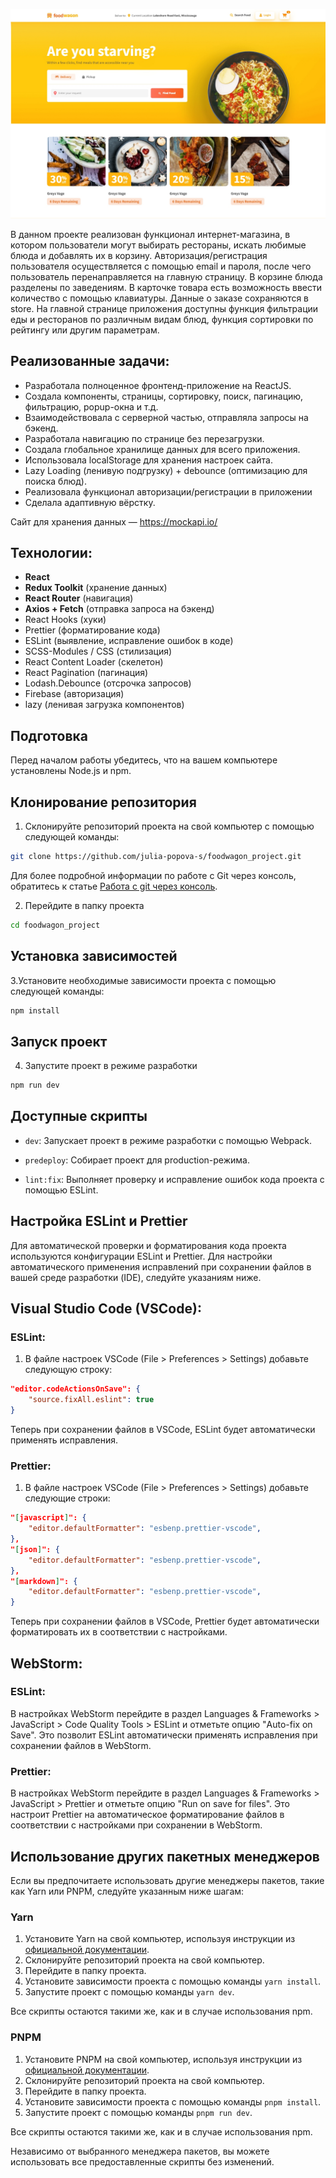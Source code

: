 ![Preview](/public/preview.jpg)

В данном проекте реализован функционал интернет-магазина, в котором пользователи могут выбирать рестораны, искать любимые блюда и добавлять их в корзину. Авторизация/регистрация пользователя осуществляется с помощью email и пароля, после чего пользователь перенаправляется на главную страницу. В корзине блюда разделены по заведениям. В карточке товара есть возможность ввести количество с помощью клавиатуры. Данные о заказе сохраняются в store. На главной странице приложения доступны функция фильтрации еды и ресторанов по различным видам блюд, функция сортировки по рейтингу или другим параметрам.

## Реализованные задачи:

- Разработала полноценное фронтенд-приложение на ReactJS.
- Создала компоненты, страницы, сортировку, поиск, пагинацию, фильтрацию, popup-окна и т.д.
- Взаимодействовала с серверной частью, отправляла запросы на бэкенд.
- Разработала навигацию по странице без перезагрузки.
- Создала глобальное хранилище данных для всего приложения.
- Использовала localStorage для хранения настроек сайта.
- Lazy Loading (ленивую подгрузку) + debounce (оптимизацию для поиска блюд).
- Реализовала функционал авторизации/регистрации в приложении
- Сделала адаптивную вёрстку.

Сайт для хранения данных — https://mockapi.io/

## Технологии:

- **React**
- **Redux Toolkit** (хранение данных)
- **React Router** (навигация)
- **Axios + Fetch** (отправка запроса на бэкенд)
- React Hooks (хуки)
- Prettier (форматирование кода)
- ESLint (выявление, исправление ошибок в коде)
- SCSS-Modules / CSS (стилизация)
- React Content Loader (скелетон)
- React Pagination (пагинация)
- Lodash.Debounce (отсрочка запросов)
- Firebase (авторизация)
- lazy (ленивая загрузка компонентов)

## Подготовка

Перед началом работы убедитесь, что на вашем компьютере установлены Node.js и npm.

## Клонирование репозитория

1. Склонируйте репозиторий проекта на свой компьютер с помощью следующей команды:

```bash
git clone https://github.com/julia-popova-s/foodwagon_project.git
```

Для более подробной информации по работе с Git через консоль, обратитесь к статье [Работа с git через консоль](https://htmlacademy.ru/blog/git/git-console).

2. Перейдите в папку проекта

```bash
cd foodwagon_project
```

## Установка зависимостей

3.Установите необходимые зависимости проекта с помощью следующей команды:

```bash
npm install
```

## Запуск проект

4.  Запустите проект в режиме разработки

```bash
npm run dev
```

## Доступные скрипты

- `dev`: Запускает проект в режиме разработки с помощью Webpack.

- `predeploy`: Собирает проект для production-режима.

- `lint:fix`: Выполняет проверку и исправление ошибок кода проекта с помощью ESLint.

## Настройка ESLint и Prettier

Для автоматической проверки и форматирования кода проекта используются конфигурации ESLint и Prettier. Для настройки автоматического применения исправлений при сохранении файлов в вашей среде разработки (IDE), следуйте указаниям ниже.

## Visual Studio Code (VSCode):

### ESLint:

1. В файле настроек VSCode (File > Preferences > Settings) добавьте следующую строку:

```json
"editor.codeActionsOnSave": {
    "source.fixAll.eslint": true
}
```

Теперь при сохранении файлов в VSCode, ESLint будет автоматически применять исправления.

### Prettier:

1. В файле настроек VSCode (File > Preferences > Settings) добавьте следующие строки:

```json
"[javascript]": {
    "editor.defaultFormatter": "esbenp.prettier-vscode",
},
"[json]": {
    "editor.defaultFormatter": "esbenp.prettier-vscode",
},
"[markdown]": {
    "editor.defaultFormatter": "esbenp.prettier-vscode",
}
```

Теперь при сохранении файлов в VSCode, Prettier будет автоматически форматировать их в соответствии с настройками.

## WebStorm:

### ESLint:

В настройках WebStorm перейдите в раздел Languages & Frameworks > JavaScript > Code Quality Tools > ESLint и отметьте опцию "Auto-fix on Save". Это позволит ESLint автоматически применять исправления при сохранении файлов в WebStorm.

### Prettier:

В настройках WebStorm перейдите в раздел Languages & Frameworks > JavaScript > Prettier и отметьте опцию "Run on save for files".
Это настроит Prettier на автоматическое форматирование файлов в соответствии с настройками при сохранении в WebStorm.

## Использование других пакетных менеджеров

Если вы предпочитаете использовать другие менеджеры пакетов, такие как Yarn или PNPM, следуйте указанным ниже шагам:

### Yarn

1. Установите Yarn на свой компьютер, используя инструкции из [официальной документации](https://yarnpkg.com/getting-started/install).
2. Склонируйте репозиторий проекта на свой компьютер.
3. Перейдите в папку проекта.
4. Установите зависимости проекта с помощью команды `yarn install`.
5. Запустите проект с помощью команды `yarn dev`.

Все скрипты остаются такими же, как и в случае использования npm.

### PNPM

1. Установите PNPM на свой компьютер, используя инструкции из [официальной документации](https://pnpm.io/installation).
2. Склонируйте репозиторий проекта на свой компьютер.
3. Перейдите в папку проекта.
4. Установите зависимости проекта с помощью команды `pnpm install`.
5. Запустите проект с помощью команды `pnpm run dev`.

Все скрипты остаются такими же, как и в случае использования npm.

Независимо от выбранного менеджера пакетов, вы можете использовать все предоставленные скрипты без изменений.
